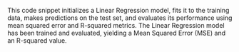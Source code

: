 This code snippet initializes a Linear Regression model, fits it to the training data, makes predictions on the test set, and evaluates its performance using mean squared error and R-squared metrics.
The Linear Regression model has been trained and evaluated, yielding a Mean Squared Error (MSE) and an R-squared value. 
